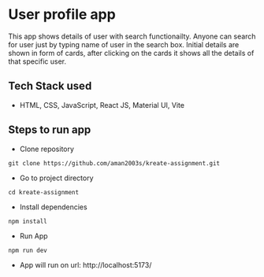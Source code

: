 # User profile app

This app shows details of user with search functionailty. Anyone can search for user just by typing name of user in the search box. Initial details are shown in form of cards, after clicking on the cards it shows all the details of that specific user.

## Tech Stack used
- HTML, CSS, JavaScript, React JS, Material UI, Vite

## Steps to run app

- Clone repository
````
git clone https://github.com/aman2003s/kreate-assignment.git
````

- Go to project directory
````
cd kreate-assignment
````

- Install dependencies
````
npm install
````

- Run App
````
npm run dev
````

- App will run on url: http://localhost:5173/

